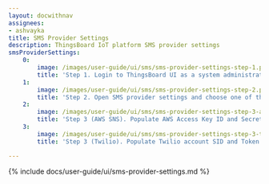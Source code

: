 ```yaml
---
layout: docwithnav
assignees:
- ashvayka
title: SMS Provider Settings
description: ThingsBoard IoT platform SMS provider settings
smsProviderSettings:
    0:
        image: /images/user-guide/ui/sms/sms-provider-settings-step-1.png 
        title: 'Step 1. Login to ThingsBoard UI as a system administrator. Open system settings.'
    1:
        image: /images/user-guide/ui/sms/sms-provider-settings-step-2.png
        title: 'Step 2. Open SMS provider settings and choose one of the available providers: AWS SNS or Twilio.'
    2:
        image: /images/user-guide/ui/sms/sms-provider-settings-step-3-aws.png
        title: 'Step 3 (AWS SNS). Populate AWS Access Key ID and Secret access key if you have chosen AWS SNS. Click "Save" button.'
    3:
        image: /images/user-guide/ui/sms/sms-provider-settings-step-3-twilio.png
        title: 'Step 3 (Twilio). Populate Twilio account SID and Token. Specify phone number that will be used as a "sender". Click "Save" button.'

---
```


{% include docs/user-guide/ui/sms-provider-settings.md %}